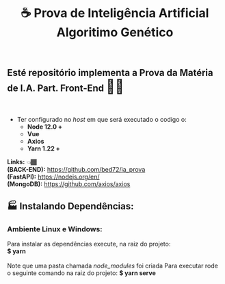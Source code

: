 <h1 align="center">
 &#9749; Prova de Inteligência Artificial Algoritimo Genético
</h1><br/>

## Esté repositório implementa a Prova da Matéria de I.A. Part. Front-End <span style="font-size: 32px">&#129497;&#127997;</span>

<br/>

- Ter configurado no <i>host</i> em que será executado o codigo o:<br/>
  - <strong>Node 12.0 + </strong> <br/>
  - <strong>Vue </strong> <br/>
  - <strong>Axios </strong> <br/>
  - <strong>Yarn 1.22 + </strong> <br/>

<strong>Links:</strong> <span>&#128072;&#127998;</span><br/>
<strong>(BACK-END):</strong> https://github.com/bed72/ia_prova<br/>
<strong>(FastAPI):</strong> https://nodejs.org/en/<br/>
<strong>(MongoDB):</strong> https://github.com/axios/axios<br/>

## :factory: Instalando Dependências: <br/>

### <strong>Ambiente Linux e Windows:</strong><br/>

Para instalar as dependências execute, na raiz do projeto: <br/>
<strong>$ yarn</strong><br/><br/>
Note que uma pasta chamada <i>node_modules</i> foi criada
Para executar rode o seguinte comando na raiz do projeto:
<strong>$ yarn serve</strong><br/>


